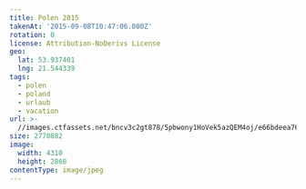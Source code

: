 ```yaml
---
title: Polen 2015
takenAt: '2015-09-08T10:47:06.000Z'
rotation: 0
license: Attribution-NoDerivs License
geo:
  lat: 53.937401
  lng: 21.544339
tags:
  - polen
  - poland
  - urlaub
  - vacation
url: >-
  //images.ctfassets.net/bncv3c2gt878/5pbwony1HoVek5azQEM4oj/e66bdeea764f89b60dcc39ecc2f6e250/polen-2015_25836750762_o
size: 2770882
image:
  width: 4310
  height: 2868
contentType: image/jpeg
---
```


